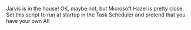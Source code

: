 Jarvis is in the house! OK, maybe not, but Microsoft Hazel is pretty close. Set this script to run at startup in the Task Scheduler and pretend that you have your own AI!